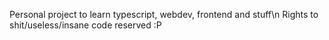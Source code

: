 Personal project to learn typescript, webdev, frontend and stuff\n
Rights to shit/useless/insane code reserved :P
